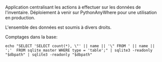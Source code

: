 Application centralisant les actions à effectuer sur les données de l'inventaire. Déploiement à venir sur PythonAnyWhere pour une utilisation en production.

L'ensemble des données est soumis à divers droits.

Comptages dans la base:
```
echo "SELECT 'SELECT count(*), \"' || name || '\" FROM ' || name || ';'  FROM sqlite_master WHERE type = 'table';" | sqlite3 -readonly "$dbpath" | sqlite3 -readonly "$dbpath"
```
